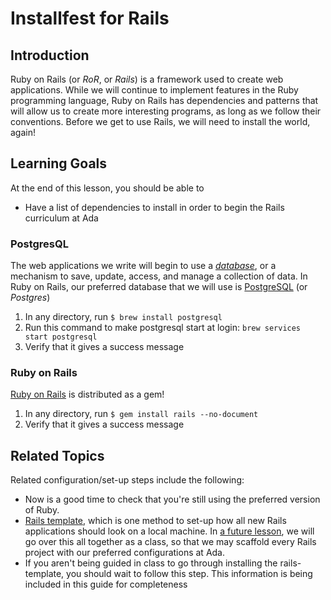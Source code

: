 # Installfest for Rails

## Introduction

Ruby on Rails (or _RoR_, or _Rails_) is a framework used to create web applications. While we will continue to implement features in the Ruby programming language, Ruby on Rails has dependencies and patterns that will allow us to create more interesting programs, as long as we follow their conventions. Before we get to use Rails, we will need to install the world, again!

## Learning Goals

At the end of this lesson, you should be able to

- Have a list of dependencies to install in order to begin the Rails curriculum at Ada

### PostgresQL

The web applications we write will begin to use a [_database_](https://en.wikipedia.org/wiki/Database), or a mechanism to save, update, access, and manage a collection of data. In Ruby on Rails, our preferred database that we will use is [PostgreSQL](https://www.postgresql.org/) (or _Postgres_)

1. In any directory, run `$ brew install postgresql`
1. Run this command to make postgresql start at login:  `brew services start postgresql`
1. Verify that it gives a success message

### Ruby on Rails

[Ruby on Rails](https://en.wikipedia.org/wiki/Ruby_on_Rails) is distributed as a gem!

1. In any directory, run `$ gem install rails --no-document`
1. Verify that it gives a success message

## Related Topics

Related configuration/set-up steps include the following:

- Now is a good time to check that you're still using the preferred version of Ruby.
- [Rails template](https://guides.rubyonrails.org/rails_application_templates.html), which is one method to set-up how all new Rails applications should look on a local machine. In [a future lesson](rails-template-setup.md), we will go over this all together as a class, so that we may scaffold every Rails project with our preferred configurations at Ada.	
- If you aren't being guided in class to go through installing the rails-template, you should wait to follow this step. This information is being included in this guide for completeness